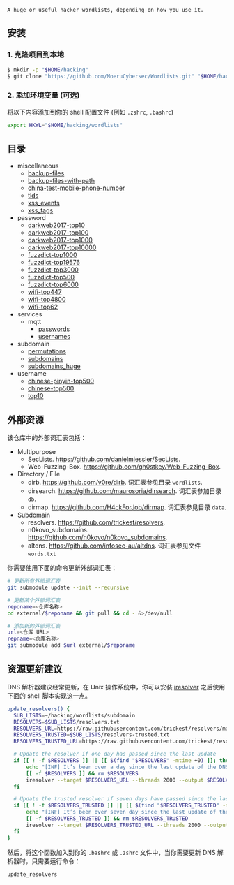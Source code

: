 `A huge or useful hacker wordlists, depending on how you use it.`

## 安装

### 1. 克隆项目到本地

```bash
$ mkdir -p "$HOME/hacking"
$ git clone "https://github.com/MoeruCybersec/Wordlists.git" "$HOME/hacking/wordlists"
```

### 2. 添加环境变量 (可选)

将以下内容添加到你的 shell 配置文件 (例如 `.zshrc`, `.bashrc`)

```bash
export HKWL="$HOME/hacking/wordlists"
```

## 目录

* miscellaneous
  * [backup-files](./miscellaneous/backup-files.txt)
  * [backup-files-with-path](./miscellaneous/backup-files-with-path.txt)
  * [china-test-mobile-phone-number](./miscellaneous/china-test-mobile-phone-number.txt)
  * [tlds](./miscellaneous/tlds.txt)
  * [xss_events](./miscellaneous/xss_events.txt)
  * [xss_tags](./miscellaneous/xss_tags.txt)
* password
  * [darkweb2017-top10](./password/darkweb2017-top10.txt)
  * [darkweb2017-top100](./password/darkweb2017-top100.txt)
  * [darkweb2017-top1000](./password/darkweb2017-top1000.txt)
  * [darkweb2017-top10000](./password/darkweb2017-top10000.txt)
  * [fuzzdict-top1000](./password/fuzzdict-top1000.txt)
  * [fuzzdict-top19576](./password/fuzzdict-top19576.txt)
  * [fuzzdict-top3000](./password/fuzzdict-top3000.txt)
  * [fuzzdict-top500](./password/fuzzdict-top500.txt)
  * [fuzzdict-top6000](./password/fuzzdict-top6000.txt)
  * [wifi-top447](./password/wifi-top447.txt)
  * [wifi-top4800](./password/wifi-top4800.txt)
  * [wifi-top62](./password/wifi-top62.txt)
* services
  * mqtt
    * [passwords](./services/mqtt/passwords.txt)
    * [usernames](./services/mqtt/usernames.txt)
* subdomain
  * [permutations](./subdomain/permutations.txt)
  * [subdomains](./subdomain/subdomains.txt)
  * [subdomains_huge](./subdomain/subdomains_huge.txt)
* username
  * [chinese-pinyin-top500](./username/chinese-pinyin-top500.txt)
  * [chinese-top500](./username/chinese-top500.txt)
  * [top10](./username/top10.txt)

## 外部资源

该仓库中的外部词汇表包括：

- Multipurpose
  - SecLists. https://github.com/danielmiessler/SecLists.
  - Web-Fuzzing-Box. https://github.com/gh0stkey/Web-Fuzzing-Box.
- Directory / File
  - dirb. https://github.com/v0re/dirb. 词汇表参见目录 `wordlists`.
  - dirsearch. https://github.com/maurosoria/dirsearch. 词汇表参加目录 `db`.
  - dirmap. https://github.com/H4ckForJob/dirmap. 词汇表参见目录 `data`.
- Subdomain
  - resolvers. https://github.com/trickest/resolvers.
  - n0kovo_subdomains. https://github.com/n0kovo/n0kovo_subdomains.
  - altdns. https://github.com/infosec-au/altdns. 词汇表参见文件 `words.txt`

你需要使用下面的命令更新外部词汇表：

```bash
# 更新所有外部词汇表
git submodule update --init --recursive

# 更新某个外部词汇表
reponame=<仓库名称>
cd external/$reponame && git pull && cd - &>/dev/null

# 添加新的外部词汇表
url=<仓库 URL>
repname=<仓库名称>
git submodule add $url external/$reponame
```

## 资源更新建议

DNS 解析器建议经常更新，在 Unix 操作系统中，你可以安装 [iresolver](https://github.com/yuukisec/iresolver) 之后使用下面的 shell 脚本实现这一点。

```bash
update_resolvers() {
  SUB_LISTS=~/hacking/wordlists/subdomain
  RESOLVERS=$SUB_LISTS/resolvers.txt
  RESOLVERS_URL=https://raw.githubusercontent.com/trickest/resolvers/main/resolvers.txt
  RESOLVERS_TRUSTED=$SUB_LISTS/resolvers-trusted.txt
  RESOLVERS_TRUSTED_URL=https://raw.githubusercontent.com/trickest/resolvers/main/resolvers-trusted.txt

  # Update the resolver if one day has passed since the last update
  if [[ ! -f $RESOLVERS ]] || [[ $(find "$RESOLVERS" -mtime +0) ]]; then
      echo "[INF] It’s been over a day since the last update of the DNS resolver, it will be updated soon."
      [[ -f $RESOLVERS ]] && rm $RESOLVERS
      iresolver --target $RESOLVERS_URL --threads 2000 --output $RESOLVERS
  fi

  # Update the trusted resolver if seven days have passed since the last update
  if [[ ! -f $RESOLVERS_TRUSTED ]] || [[ $(find "$RESOLVERS_TRUSTED" -mtime +6) ]]; then
      echo "[INF] It’s been over seven day since the last update of the trusted DNS resolver, it will be updated soon."
      [[ -f $RESOLVERS_TRUSTED ]] && rm $RESOLVERS_TRUSTED
      iresolver --target $RESOLVERS_TRUSTED_URL --threads 2000 --output $RESOLVERS_TRUSTED
  fi
}
```

然后，将这个函数加入到你的 `.bashrc` 或 `.zshrc` 文件中，当你需要更新 DNS 解析器时，只需要运行命令：

```
update_resolvers
```